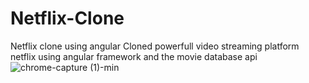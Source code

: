 # Netflix-Clone
Netflix clone using angular
Cloned powerfull video streaming platform netflix using angular framework and the movie database api
![chrome-capture (1)-min](https://user-images.githubusercontent.com/46533007/122634155-3edcef00-d0fa-11eb-9f59-d966423e7869.gif)
